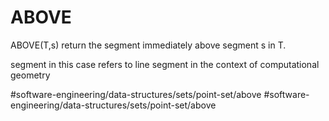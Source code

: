 # ABOVE
ABOVE(T,s)
return the segment immediately above segment s in T.


segment in this case refers to line segment in the context of computational geometry

#software-engineering/data-structures/sets/point-set/above
#software-engineering/data-structures/sets/point-set/above


